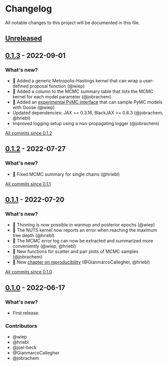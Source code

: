 # Changelog

All notable changes to this project will be documented in this file.

## [Unreleased]

## [0.1.3] - 2022-09-01

### What's new?

- :swan: Added a generic Metropolis-Hastings kernel that can wrap a user-defined proposal function (@wiep)
- :swan: Added a column to the MCMC summary table that lists the MCMC kernel for each model parameter (@jobrachem)
- :swan: Added an [experimental PyMC interface](https://github.com/liesel-devs/liesel/blob/v0.1.3/liesel/experimental/pymc.py) that can sample PyMC models with Goose (@wiep)
- Updated dependencies: JAX == 0.3.16, BlackJAX >= 0.8.3 (@jobrachem, @hriebl)
- Improved logging setup using a non-propagating logger (@jobrachem)

[All commits since 0.1.2](https://github.com/liesel-devs/liesel/compare/v0.1.2...v0.1.3)

## [0.1.2] - 2022-07-27

### What's new?

- :swan: Fixed MCMC summary for single chains (@hriebl)

[All commits since 0.1.1](https://github.com/liesel-devs/liesel/compare/v0.1.1...v0.1.2)

## [0.1.1] - 2022-07-20

### What's new?

- :swan: Thinning is now possible in warmup and posterior epochs (@wiep)
- :swan: The NUTS kernel now reports an error when reaching the maximum tree depth (@hriebl)
- :swan: The MCMC error log can now be extracted and summarized more conveniently (@wiep, @hriebl)
- :swan: New functions for scatter and pair plots of MCMC samples (@jobrachem)
- :book: New [chapter on reproducibility](https://liesel-devs.github.io/liesel-tutorials/reproducibility.html) (@GianmarcoCallegher, @hriebl)

[All commits since 0.1.0](https://github.com/liesel-devs/liesel/compare/v0.1.0...v0.1.1)

## [0.1.0] - 2022-06-17

### What's new?

- First release.

### Contributors

- @wiep
- @hriebl
- @joel-beck
- @GianmarcoCallegher
- @jobrachem

[Unreleased]: https://github.com/liesel-devs/liesel/compare/v0.1.3...HEAD
[0.1.3]: https://github.com/liesel-devs/liesel/releases/tag/v0.1.3
[0.1.2]: https://github.com/liesel-devs/liesel/releases/tag/v0.1.2
[0.1.1]: https://github.com/liesel-devs/liesel/releases/tag/v0.1.1
[0.1.0]: https://github.com/liesel-devs/liesel/releases/tag/v0.1.0
